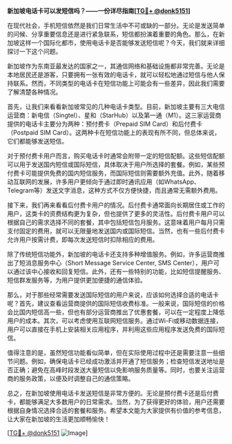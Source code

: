 **新加坡电话卡可以发短信吗？——一份详尽指南[[TG💪+ @donk5151](https://t.me/s/donk5151)]**

在现代社会，手机短信依然是我们日常生活中不可或缺的一部分。无论是发送简单的问候、分享重要信息还是进行紧急联系，短信都扮演着重要的角色。那么，在新加坡这样一个国际化都市，使用电话卡是否能够发送短信呢？今天，我们就来详细探讨一下这个问题。

新加坡作为东南亚最发达的国家之一，其通信网络和基础设施都非常完善。无论是本地居民还是游客，只要拥有一张有效的电话卡，就可以轻松地通过短信与他人保持联系。然而，不同类型的电话卡在短信功能上可能会有一些差异，因此我们需要了解清楚各种情况。

首先，让我们来看看新加坡常见的几种电话卡类型。目前，新加坡主要有三大电信运营商：新电信（Singtel）、星和（StarHub）以及第一通（M1）。这三家运营商提供的电话卡主要分为两种：预付费卡（Prepaid SIM Card）和后付费卡（Postpaid SIM Card）。这两种卡在短信功能上的表现有所不同，但总体来说，它们都能够发送短信。

对于预付费卡用户而言，购买电话卡时通常会附带一定的短信配额。这些短信配额可以用于发送国内短信或国际短信，具体取决于用户所选择的套餐。例如，某些预付费卡可能提供免费的国内短信服务，而国际短信则需要额外充值。此外，随着移动互联网的发展，许多用户更倾向于通过即时通讯应用（如WhatsApp、Telegram等）发送文字消息，这种方式不仅方便快捷，而且通常无需额外费用。

接下来，我们再来看看后付费卡用户的情况。后付费卡通常面向长期居住或工作的用户，这类卡的资费结构更为复杂，但也提供了更多的灵活性。后付费卡用户可以根据自己的需求选择不同的套餐，其中包括短信包月服务。这意味着用户每月只需支付固定的费用，就可以无限量地发送国内或国际短信。当然，也有一些后付费卡允许用户按需计费，即每次发送短信时扣除相应的费用。

除了传统短信功能外，新加坡的电话卡还支持多种增值服务。例如，许多运营商推出了短消息服务中心（Short Message Service Center, SMS Center），用户可以通过该中心接收和回复短信。此外，还有一些特别的功能，比如短信提醒服务、短信群发服务等，为用户提供更加便捷的通信体验。

那么，对于那些经常需要发送国际短信的用户来说，应该如何选择合适的电话卡呢？首先，建议查看运营商提供的国际短信收费标准。一般来说，国际短信的价格会比国内短信高一些，但也有部分运营商推出了优惠套餐，可以在一定程度上降低用户的成本。其次，可以考虑使用互联网短信服务。通过Wi-Fi或移动数据连接，用户可以直接在手机上安装相关应用程序，并利用这些应用程序发送免费的国际短信。

值得注意的是，虽然短信功能看似简单，但在实际使用过程中还是需要注意一些细节问题。例如，确保电话卡已经成功激活并开通了短信服务；检查短信发送地址是否正确；避免在高峰时段发送大量短信以免影响服务质量等。同时，也要关注运营商的服务政策，以便及时调整自己的通信策略。

总之，在新加坡使用电话卡发送短信是非常方便的。无论是预付费卡还是后付费卡，都能够满足大多数用户的日常需求。当然，为了获得更好的体验，用户还需要根据自身情况选择合适的套餐和服务。希望本文能为大家提供有价值的参考信息，让大家在新加坡的生活更加顺畅愉快！

[[TG💪+ @donk5151](https://t.me/s/donk5151) ![Image](https://i.postimg.cc/rwNCRYN7/Snipaste-2025-04-30-17-27-05.png)]